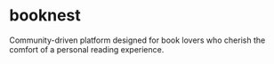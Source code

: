 # booknest
Сommunity-driven platform designed for book lovers who cherish the comfort of a personal reading experience.
